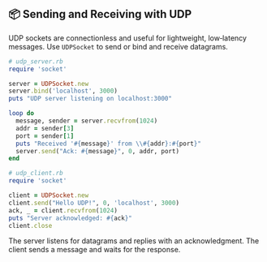 ## 📦 Sending and Receiving with UDP

UDP sockets are connectionless and useful for lightweight, low‑latency messages. Use `UDPSocket` to send or bind and receive datagrams.

```ruby
# udp_server.rb
require 'socket'

server = UDPSocket.new
server.bind('localhost', 3000)
puts "UDP server listening on localhost:3000"

loop do
  message, sender = server.recvfrom(1024)
  addr = sender[3]
  port = sender[1]
  puts "Received '#{message}' from \\#{addr}:#{port}"
  server.send("Ack: #{message}", 0, addr, port)
end
```

```ruby
# udp_client.rb
require 'socket'

client = UDPSocket.new
client.send("Hello UDP!", 0, 'localhost', 3000)
ack, _ = client.recvfrom(1024)
puts "Server acknowledged: #{ack}"
client.close
```

The server listens for datagrams and replies with an acknowledgment. The client sends a message and waits for the response.